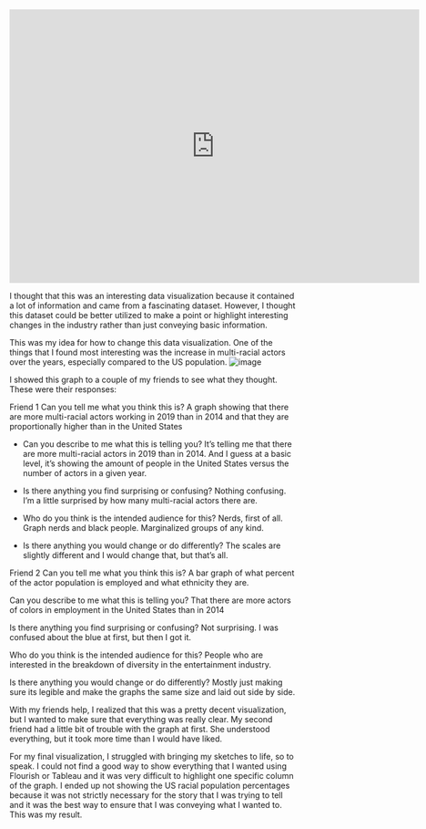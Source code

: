 
<iframe width="720px" height="480px" src="https://datausa.io/profile/soc/actors/demographics/ethnicity?viz=true" frameborder="0" ></iframe>

I thought that this was an interesting data visualization because it contained a lot of information and came from a fascinating dataset. However, I thought this dataset could be better utilized to make a point or highlight interesting changes in the industry rather than just conveying basic information. 

This was my idea for how to change this data visualization. One of the things that I found most interesting was the increase in multi-racial actors over the years, especially compared to the US population. 
![image](https://user-images.githubusercontent.com/90277950/134102877-78a37035-4249-4821-9ee4-b0eff48e76b5.png)


I showed this graph to a couple of my friends to see what they thought. These were their responses:

Friend 1
Can you tell me what you think this is?
A graph showing that there are more multi-racial actors working in 2019 than in 2014 and that they are proportionally higher than in the United States

- Can you describe to me what this is telling you?
It’s telling me that there are more multi-racial actors in 2019 than in 2014. And I guess at a basic level, it’s showing the amount of people in the United States versus the number of actors in a given year. 

- Is there anything you find surprising or confusing?
Nothing confusing. I’m a little surprised by how many multi-racial actors there are. 

- Who do you think is the intended audience for this?
Nerds, first of all. Graph nerds and black people. Marginalized groups of any kind. 

- Is there anything you would change or do differently?
The scales are slightly different and I would change that, but that’s all. 


Friend 2
Can you tell me what you think this is?
A bar graph of what percent of the actor population is employed and what ethnicity they are.

Can you describe to me what this is telling you?
That there are more actors of colors in employment in the United States than in 2014

Is there anything you find surprising or confusing?
Not surprising. I was confused about the blue at first, but then I got it.


Who do you think is the intended audience for this?
 People who are interested in the breakdown of diversity in the entertainment industry.

Is there anything you would change or do differently?
Mostly just making sure its legible and make the graphs the same size and laid out side by side. 


With my friends help, I realized that this was a pretty decent visualization, but I wanted to make sure that everything was really clear. My second friend had a little bit of trouble with the graph at first. She understood everything, but it took more time than I would have liked. 

For my final visualization, I struggled with bringing my sketches to life, so to speak. I could not find a good way to show everything that I wanted using Flourish or Tableau and it was very difficult to highlight one specific column of the graph. I ended up not showing the US racial population percentages because it was not strictly necessary for the story that I was trying to tell and it was the best way to ensure that I was conveying what I wanted to. This was my result. 

<div class="flourish-embed flourish-chart" data-src="visualisation/7314297"><script src="https://public.flourish.studio/resources/embed.js"></script></div> 
